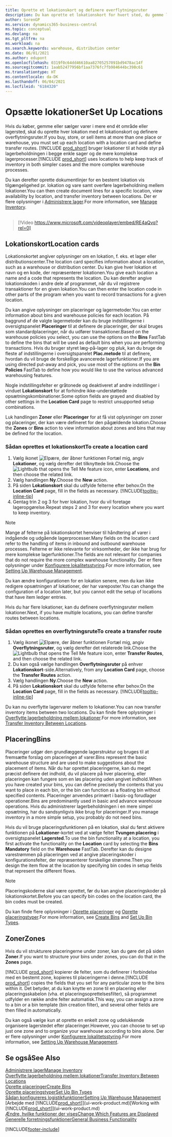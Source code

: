```yaml
---
title: Oprette et lokationskort og definere overflytningsruter
description: Du kan oprette et lokationskort for hvert sted, du gemme lagervarer, for eksempel et lagersted eller distributionscenter, og definere ruter for at overflytte varer mellem lokationerne.
author: SorenGP
ms.service: dynamics365-business-central
ms.topic: conceptual
ms.devlang: na
ms.tgt_pltfrm: na
ms.workload: na
ms.search.keywords: warehouse, distribution center
ms.date: 06/01/2021
ms.author: edupont
ms.openlocfilehash: 0319f0c64dd46610aa82705257091bd9478ac14f
ms.sourcegitcommit: 1aab52477956bf1aa7376fc7fb984644bc398c61
ms.translationtype: HT
ms.contentlocale: da-DK
ms.lasthandoff: 06/04/2021
ms.locfileid: "6184320"
---
```

# <a name="set-up-locations"></a><span data-ttu-id="9bedf-103">Opsætte lokationer</span><span class="sxs-lookup"><span data-stu-id="9bedf-103">Set Up Locations</span></span>

<span data-ttu-id="9bedf-104">Hvis du køber, gemme eller sælger varer i mere end ét område eller lagersted, skal du oprette hver lokation med et lokationskort og definere overflytningsruter.</span><span class="sxs-lookup"><span data-stu-id="9bedf-104">If you buy, store, or sell items at more than one place or warehouse, you must set up each location with a location card and define transfer routes.</span></span> <span data-ttu-id="9bedf-105">[!INCLUDE [prod_short](includes/prod_short.md)] bruger lokationer til at holde styr på lagerbeholdningen i begge enkle sager og de mere komplekse lagerprocesser.</span><span class="sxs-lookup"><span data-stu-id="9bedf-105">[!INCLUDE [prod_short](includes/prod_short.md)] uses locations to help keep track of inventory in both simpler cases and the more complex warehouse processes.</span></span>

<span data-ttu-id="9bedf-106">Du kan derefter oprette dokumentlinjer for en bestemt lokation vis tilgængeligehed pr. lokation og vare samt overføre lagerbeholdning mellem lokationer.</span><span class="sxs-lookup"><span data-stu-id="9bedf-106">You can then create document lines for a specific location, view availability by location, and transfer inventory between locations.</span></span> <span data-ttu-id="9bedf-107">Der er flere oplysninger i [Administrere lager](inventory-manage-inventory.md).</span><span class="sxs-lookup"><span data-stu-id="9bedf-107">For more information, see [Manage Inventory](inventory-manage-inventory.md).</span></span>
<br><br>  
  
> [!Video https://www.microsoft.com/videoplayer/embed/RE4aQvq?rel=0]

## <a name="location-cards"></a><span data-ttu-id="9bedf-108">Lokationskort</span><span class="sxs-lookup"><span data-stu-id="9bedf-108">Location cards</span></span>

<span data-ttu-id="9bedf-109">Lokationskortet angiver oplysninger om en lokation, f. eks. et lager eller distributionscenter.</span><span class="sxs-lookup"><span data-stu-id="9bedf-109">The location card specifies information about a location, such as a warehouse or distribution center.</span></span> <span data-ttu-id="9bedf-110">Du kan give hver lokation et navn og en kode, der repræsenterer lokationen.</span><span class="sxs-lookup"><span data-stu-id="9bedf-110">You give each location a name and a code that represents the location.</span></span> <span data-ttu-id="9bedf-111">Du kan derefter angive lokationskoden i andre dele af programmet, når du vil registrere transaktioner for en given lokation.</span><span class="sxs-lookup"><span data-stu-id="9bedf-111">You can then enter the location code in other parts of the program when you want to record transactions for a given location.</span></span>  

<span data-ttu-id="9bedf-112">Du kan angive oplysninger om placeringer og lagermetoder.</span><span class="sxs-lookup"><span data-stu-id="9bedf-112">You can enter information about bins and warehouse policies for each location.</span></span> <span data-ttu-id="9bedf-113">På baggrund af de valgte lagermetoder kan du bruge indstillingerne i oversigtspanelet **Placeringer** til at definere de placeringer, der skal bruges som standardplaceringer, når du udfører transaktioner.</span><span class="sxs-lookup"><span data-stu-id="9bedf-113">Based on the warehouse policies you select, you can use the options on the **Bins** FastTab to define the bins that will be used as default bins when you are performing transactions.</span></span> <span data-ttu-id="9bedf-114">Hvis du bruger styret læg-på-lager og pluk, kan du bruge de fleste af indstillingerne i oversigtspanelet **Plac.metode** til at definere, hvordan du vil bruge de forskellige avancerede lagerfunktioner.</span><span class="sxs-lookup"><span data-stu-id="9bedf-114">If you are using directed put-away and pick, you use most of the options on the **Bin Policies** FastTab to define how you would like to use the various advanced warehousing features.</span></span>  

<span data-ttu-id="9bedf-115">Nogle indstillingsfelter er gråtonede og deaktiveret af andre indstillinger i vinduet **Lokationskort** for at forhindre ikke-understøttede opsætningskombinationer.</span><span class="sxs-lookup"><span data-stu-id="9bedf-115">Some option fields are grayed and disabled by other settings in the **Location Card** page to restrict unsupported setup combinations.</span></span>  

<span data-ttu-id="9bedf-116">Luk handlingen **Zoner** eller **Placeringer** for at få vist oplysninger om zoner og placeringer, der kan være defineret for den pågældende lokation.</span><span class="sxs-lookup"><span data-stu-id="9bedf-116">Choose the **Zones** or **Bins** action to view information about zones and bins that may be defined for the location.</span></span>

### <a name="to-create-a-location-card"></a><span data-ttu-id="9bedf-117">Sådan oprettes et lokationskort</span><span class="sxs-lookup"><span data-stu-id="9bedf-117">To create a location card</span></span>

1. <span data-ttu-id="9bedf-118">Vælg ikonet ![Elpære, der åbner funktionen Fortæl mig](media/ui-search/search_small.png "Fortæl mig, hvad du vil foretage dig"), angiv **Lokationer**, og vælg derefter det tilknyttede link.</span><span class="sxs-lookup"><span data-stu-id="9bedf-118">Choose the ![Lightbulb that opens the Tell Me feature](media/ui-search/search_small.png "Tell me what you want to do") icon, enter **Locations**, and then choose the related link.</span></span>
2. <span data-ttu-id="9bedf-119">Vælg handlingen **Ny**.</span><span class="sxs-lookup"><span data-stu-id="9bedf-119">Choose the **New** action.</span></span>
3. <span data-ttu-id="9bedf-120">På siden **Lokationskort** skal du udfylde felterne efter behov.</span><span class="sxs-lookup"><span data-stu-id="9bedf-120">On the **Location Card** page, fill in the fields as necessary.</span></span> [!INCLUDE[tooltip-inline-tip](includes/tooltip-inline-tip_md.md)]
4. <span data-ttu-id="9bedf-121">Gentag trin 2 og 3 for hver lokation, hvor du vil foretage lageropgørelse.</span><span class="sxs-lookup"><span data-stu-id="9bedf-121">Repeat steps 2 and 3 for every location where you want to keep inventory.</span></span>

> [!NOTE]  
> <span data-ttu-id="9bedf-122">Mange af felterne på lokationskortet henviser til håndtering af varer i indgående og udgående lagerprocesser.</span><span class="sxs-lookup"><span data-stu-id="9bedf-122">Many fields on the location card refer to the handling of items in inbound and outbound warehouse processes.</span></span> <span data-ttu-id="9bedf-123">Felterne er ikke relevante for virksomheder, der ikke har brug for mere komplekse lagerfunktioner.</span><span class="sxs-lookup"><span data-stu-id="9bedf-123">The fields are not relevant for companies that do not require the more complex warehouse functionality.</span></span> <span data-ttu-id="9bedf-124">Der er flere oplysninger under [Konfigurere lokalitetsstyring](warehouse-setup-warehouse.md).</span><span class="sxs-lookup"><span data-stu-id="9bedf-124">For more information, see [Setting Up Warehouse Management](warehouse-setup-warehouse.md).</span></span>

<span data-ttu-id="9bedf-125">Du kan ændre konfigurationen for en lokation senere, men du kan ikke redigere opsætningen af lokationer, der har vareposter.</span><span class="sxs-lookup"><span data-stu-id="9bedf-125">You can change the configuration of a location later, but you cannot edit the setup of locations that have item ledger entries.</span></span>  

<span data-ttu-id="9bedf-126">Hvis du har flere lokationer, kan du definere overflytningsruter mellem lokationer.</span><span class="sxs-lookup"><span data-stu-id="9bedf-126">Next, if you have multiple locations, you can define transfer routes between locations.</span></span>  

### <a name="to-create-a-transfer-route"></a><span data-ttu-id="9bedf-127">Sådan oprettes en overflytningsrute</span><span class="sxs-lookup"><span data-stu-id="9bedf-127">To create a transfer route</span></span>

1. <span data-ttu-id="9bedf-128">Vælg ikonet ![Elpære, der åbner funktionen Fortæl mig](media/ui-search/search_small.png "Fortæl mig, hvad du vil foretage dig"), angiv **Overflytningsruter**, og vælg derefter det relaterede link.</span><span class="sxs-lookup"><span data-stu-id="9bedf-128">Choose the ![Lightbulb that opens the Tell Me feature](media/ui-search/search_small.png "Tell me what you want to do") icon, enter **Transfer Routes**, and then choose the related link.</span></span>
2. <span data-ttu-id="9bedf-129">Du kan også vælge handlingen **Overflytningsruter** på enhver **Lokationskort**-side.</span><span class="sxs-lookup"><span data-stu-id="9bedf-129">Alternatively, from any **Location Card** page, choose the **Transfer Routes** action.</span></span>
3. <span data-ttu-id="9bedf-130">Vælg handlingen **Ny**.</span><span class="sxs-lookup"><span data-stu-id="9bedf-130">Choose the **New** action.</span></span>
4. <span data-ttu-id="9bedf-131">På siden **Lokationskort** skal du udfylde felterne efter behov.</span><span class="sxs-lookup"><span data-stu-id="9bedf-131">On the **Location Card** page, fill in the fields as necessary.</span></span> [!INCLUDE[tooltip-inline-tip](includes/tooltip-inline-tip_md.md)]

<span data-ttu-id="9bedf-132">Du kan nu overflytte lagervarer mellem to lokationer.</span><span class="sxs-lookup"><span data-stu-id="9bedf-132">You can now transfer inventory items between two locations.</span></span> <span data-ttu-id="9bedf-133">Du kan finde flere oplysninger i [Overflytte lagerbeholdning mellem lokationer](inventory-how-transfer-between-locations.md).</span><span class="sxs-lookup"><span data-stu-id="9bedf-133">For more information, see [Transfer Inventory Between Locations](inventory-how-transfer-between-locations.md).</span></span>    

## <a name="bins"></a><span data-ttu-id="9bedf-134">Placering</span><span class="sxs-lookup"><span data-stu-id="9bedf-134">Bins</span></span>

<span data-ttu-id="9bedf-135">Placeringer udgør den grundlæggende lagerstruktur og bruges til at fremsætte forslag om placeringen af varer.</span><span class="sxs-lookup"><span data-stu-id="9bedf-135">Bins represent the basic warehouse structure and are used to make suggestions about the placement of items.</span></span> <span data-ttu-id="9bedf-136">Når du har oprettet placeringerne, kan du meget præcist definere det indhold, du vil placere på hver placering, eller placeringen kan fungere som en løs placering uden angivet indhold.</span><span class="sxs-lookup"><span data-stu-id="9bedf-136">When you have created your bins, you can define precisely the contents that you want to place in each bin, or the bin can function as a floating bin without specified contents.</span></span> <span data-ttu-id="9bedf-137">Placeringer anvendes primært i basis-og forudlager operationer.</span><span class="sxs-lookup"><span data-stu-id="9bedf-137">Bins are predominantly used in basic and advance warehouse operations.</span></span> <span data-ttu-id="9bedf-138">Hvis du administrerer lagerbeholdningen i en mere simpel opsætning, har du sandsynligvis ikke brug for placeringer.</span><span class="sxs-lookup"><span data-stu-id="9bedf-138">If you manage inventory in a more simple setup, you probably do not need bins.</span></span>

<span data-ttu-id="9bedf-139">Hvis du vil bruge placeringsfunktionen på en lokation, skal du først aktivere funktionen på **Lokationer**-kortet ved at vælge feltet **Tvungen placering** i oversigtspanelet **Lagersted**.</span><span class="sxs-lookup"><span data-stu-id="9bedf-139">To use the bin functionality at a location, you first activate the functionality on the **Location** card by selecting the **Bins Mandatory** field on the **Warehouse** FastTab.</span></span> <span data-ttu-id="9bedf-140">Derefter kan du designe varestrømmen på placeringen ved at angive placeringskoder i konfigurationsfelter, der repræsenterer forskellige strømme.</span><span class="sxs-lookup"><span data-stu-id="9bedf-140">Then you design the item flow at the location by specifying bin codes in setup fields that represent the different flows.</span></span>

> [!NOTE]
> <span data-ttu-id="9bedf-141">Placeringskoderne skal være oprettet, før du kan angive placeringskoder på lokationskortet.</span><span class="sxs-lookup"><span data-stu-id="9bedf-141">Before you can specify bin codes on the location card, the bin codes must be created.</span></span>

<span data-ttu-id="9bedf-142">Du kan finde flere oplysninger i [Oprette placeringer](warehouse-how-to-create-individual-bins.md) og [Oprette placeringstyper](warehouse-how-to-set-up-bin-types.md).</span><span class="sxs-lookup"><span data-stu-id="9bedf-142">For more information, see [Create Bins](warehouse-how-to-create-individual-bins.md) and [Set Up Bin Types](warehouse-how-to-set-up-bin-types.md).</span></span>  

## <a name="zones"></a><span data-ttu-id="9bedf-143">Zoner</span><span class="sxs-lookup"><span data-stu-id="9bedf-143">Zones</span></span>

<span data-ttu-id="9bedf-144">Hvis du vil strukturere placeringerne under zoner, kan du gøre det på siden **Zoner**.</span><span class="sxs-lookup"><span data-stu-id="9bedf-144">If you want to structure your bins under zones, you can do that in the **Zones** page.</span></span>

<span data-ttu-id="9bedf-145">[!INCLUDE [prod_short](includes/prod_short.md)] kopierer de felter, som du definerer i forbindelse med en bestemt zone, kopieres til placeringerne i denne.</span><span class="sxs-lookup"><span data-stu-id="9bedf-145">[!INCLUDE [prod_short](includes/prod_short.md)] copies the fields that you set for any particular zone to the bins within it.</span></span> <span data-ttu-id="9bedf-146">Det betyder, at du kan knytte en zone til en placering eller placeringsskabelon (vha. et placeringsoprettelsesfilter), så programmet udfylder en række andre felter automatisk.</span><span class="sxs-lookup"><span data-stu-id="9bedf-146">This way, you can assign a zone to a bin or a bin template (bin creation filter), and several other fields are then filled in automatically.</span></span>

<span data-ttu-id="9bedf-147">Du kan også vælge kun at oprette en enkelt zone og udelukkende organisere lagerstedet efter placeringer.</span><span class="sxs-lookup"><span data-stu-id="9bedf-147">However, you can choose to set up just one zone and to organize your warehouse according to bins alone.</span></span> <span data-ttu-id="9bedf-148">Der er flere oplysninger under [Konfigurere lokalitetsstyring](warehouse-setup-warehouse.md).</span><span class="sxs-lookup"><span data-stu-id="9bedf-148">For more information, see [Setting Up Warehouse Management](warehouse-setup-warehouse.md).</span></span>  

## <a name="see-also"></a><span data-ttu-id="9bedf-149">Se også</span><span class="sxs-lookup"><span data-stu-id="9bedf-149">See Also</span></span>

[<span data-ttu-id="9bedf-150">Administrere lager</span><span class="sxs-lookup"><span data-stu-id="9bedf-150">Manage Inventory</span></span>](inventory-manage-inventory.md)  
[<span data-ttu-id="9bedf-151">Overflytte lagerbeholdning mellem lokationer</span><span class="sxs-lookup"><span data-stu-id="9bedf-151">Transfer Inventory Between Locations</span></span>](inventory-how-transfer-between-locations.md)  
[<span data-ttu-id="9bedf-152">Oprette placeringer</span><span class="sxs-lookup"><span data-stu-id="9bedf-152">Create Bins</span></span>](warehouse-how-to-create-individual-bins.md)  
[<span data-ttu-id="9bedf-153">Oprette placeringstyper</span><span class="sxs-lookup"><span data-stu-id="9bedf-153">Set Up Bin Types</span></span>](warehouse-how-to-set-up-bin-types.md)  
[<span data-ttu-id="9bedf-154">Sådan konfigureres logistikfunktioner</span><span class="sxs-lookup"><span data-stu-id="9bedf-154">Setting Up Warehouse Management</span></span>](warehouse-setup-warehouse.md)  
<span data-ttu-id="9bedf-155">[Arbejde med [!INCLUDE[prod_short](includes/prod_short.md)]](ui-work-product.md)</span><span class="sxs-lookup"><span data-stu-id="9bedf-155">[Working with [!INCLUDE[prod_short](includes/prod_short.md)]](ui-work-product.md)</span></span>  
[<span data-ttu-id="9bedf-156">Ændre, hvilke funktioner der vises</span><span class="sxs-lookup"><span data-stu-id="9bedf-156">Change Which Features are Displayed</span></span>](ui-experiences.md)  
[<span data-ttu-id="9bedf-157">Generelle forretningsfunktioner</span><span class="sxs-lookup"><span data-stu-id="9bedf-157">General Business Functionality</span></span>](ui-across-business-areas.md)


[!INCLUDE[footer-include](includes/footer-banner.md)]